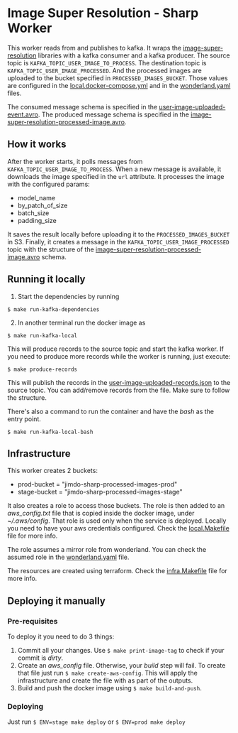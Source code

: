 # Image Super Resolution - Sharp Worker

This worker reads from and publishes to kafka. It wraps the [image-super-resolution](https://github.com/idealo/image-super-resolution)
libraries with a kafka consumer and a kafka producer.
The source topic is `KAFKA_TOPIC_USER_IMAGE_TO_PROCESS`. The destination topic is `KAFKA_TOPIC_USER_IMAGE_PROCESSED`. 
And the processed images are uploaded to the bucket specified in `PROCESSED_IMAGES_BUCKET`.
Those values are configured in the [local.docker-compose.yml](./local.docker-compose.yml) and in the
[wonderland.yaml](./wonderland.yaml) files.

The consumed message schema is specified in the [user-image-uploaded-event.avro](./ISR/avro/user-image-uploaded.avro).
The produced message schema is specified in the [image-super-resolution-processed-image.avro](./ISR/avro/image-super-resolution-processed-image.avro).


## How it works

After the worker starts, it polls messages from `KAFKA_TOPIC_USER_IMAGE_TO_PROCESS`. 
When a new message is available, it downloads the image specified in the `url` attribute.
It processes the image with the configured params:
 - model_name
 - by_patch_of_size
 - batch_size
 - padding_size
 
 It saves the result locally before uploading it to the `PROCESSED_IMAGES_BUCKET` in S3.
 Finally, it creates a message in the `KAFKA_TOPIC_USER_IMAGE_PROCESSED` topic with the structure of the 
 [image-super-resolution-processed-image.avro](./ISR/avro/image-super-resolution-processed-image.avro) schema.

## Running it locally

1. Start the dependencies by running
```shell script
$ make run-kafka-dependencies 
```

2. In another terminal run the docker image as
```shell script
$ make run-kafka-local
```
This will produce records to the source topic and start the kafka worker.
If you need to produce more records while the worker is running, just execute:
```shell script
$ make produce-records
```
This will publish the records in the [user-image-uploaded-records.json](./scripts/user-image-uploaded-records.json)
to the source topic. You can add/remove records from the file. Make sure to follow the structure.

There's also a command to run the container and have the *bash* as the entry point.
```shell script
$ make run-kafka-local-bash
```

## Infrastructure

This worker creates 2 buckets:
- prod-bucket = "jimdo-sharp-processed-images-prod"
- stage-bucket = "jimdo-sharp-processed-images-stage"

It also creates a role to access those buckets. The role is then added to an *aws_config.txt* file that is copied inside the
 docker image, under *~/.aws/config*. That role is used only when the service is deployed. Locally you need to have your aws credentials
configured. Check the [local.Makefile](./local.Makefile) file for more info.

The role assumes a mirror role from wonderland. You can check the assumed role in the [wonderland.yaml](./wonderland.yaml) file.

The resources are created using terraform. Check the [infra.Makefile](./infra.Makefile) file for more info.


## Deploying it manually

### Pre-requisites

To deploy it you need to do 3 things:
1. Commit all your changes. Use `$ make print-image-tag` to check if your commit is *dirty*.
2. Create an *aws_config* file. Otherwise, your *build* step will fail.
To create that file just run `$ make create-aws-config`.
This will apply the infrastructure and create the file with as part of the outputs.
3. Build and push the docker image using `$ make build-and-push`.


### Deploying

Just run `$ ENV=stage make deploy` or `$ ENV=prod make deploy`
